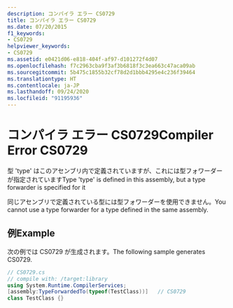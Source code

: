 ```yaml
---
description: コンパイラ エラー CS0729
title: コンパイラ エラー CS0729
ms.date: 07/20/2015
f1_keywords:
- CS0729
helpviewer_keywords:
- CS0729
ms.assetid: e0421d06-e818-404f-af97-d101272f4d07
ms.openlocfilehash: f7c2963cba9f3af3b6818f3c3ea663c47aca09ab
ms.sourcegitcommit: 5b475c1855b32cf78d2d1bbb4295e4c236f39464
ms.translationtype: HT
ms.contentlocale: ja-JP
ms.lasthandoff: 09/24/2020
ms.locfileid: "91195936"
---
```

# <a name="compiler-error-cs0729"></a><span data-ttu-id="35d14-103">コンパイラ エラー CS0729</span><span class="sxs-lookup"><span data-stu-id="35d14-103">Compiler Error CS0729</span></span>

<span data-ttu-id="35d14-104">型 'type' はこのアセンブリ内で定義されていますが、これには型フォワーダーが指定されています</span><span class="sxs-lookup"><span data-stu-id="35d14-104">Type 'type' is defined in this assembly, but a type forwarder is specified for it</span></span>  
  
 <span data-ttu-id="35d14-105">同じアセンブリで定義されている型には型フォワーダーを使用できません。</span><span class="sxs-lookup"><span data-stu-id="35d14-105">You cannot use a type forwarder for a type defined in the same assembly.</span></span>  
  
## <a name="example"></a><span data-ttu-id="35d14-106">例</span><span class="sxs-lookup"><span data-stu-id="35d14-106">Example</span></span>  

 <span data-ttu-id="35d14-107">次の例では CS0729 が生成されます。</span><span class="sxs-lookup"><span data-stu-id="35d14-107">The following sample generates CS0729.</span></span>  
  
```csharp  
// CS0729.cs  
// compile with: /target:library  
using System.Runtime.CompilerServices;  
[assembly:TypeForwardedTo(typeof(TestClass))]   // CS0729  
class TestClass {}  
```
